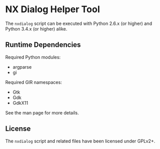 # NX Dialog Helper Tool

The ``nxdialog`` script can be executed with Python 2.6.x (or higher) and
Python 3.4.x (or higher) alike.

## Runtime Dependencies

Required Python modules:

  * argparse
  * gi

Required GIR namespaces:

  * Gtk
  * Gdk
  * GdkX11

See the man page for more details.

## License

The ``nxdialog`` script and related files have been licensed under GPLv2+.
